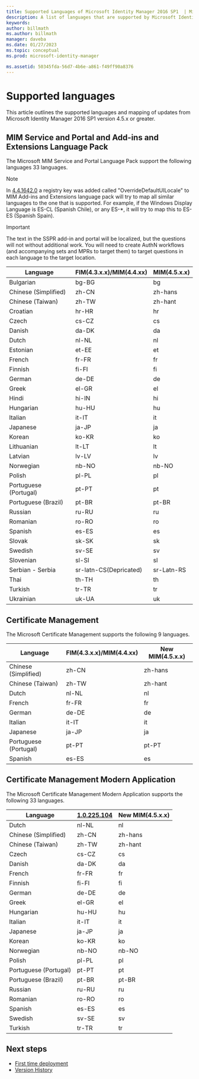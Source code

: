 ```yaml
---
title: Supported Languages of Microsoft Identity Manager 2016 SP1  | Microsoft Docs
description: A list of languages that are supported by Microsoft Identity Manager 2016 SP1.
keywords:
author: billmath
ms.author: billmath
manager: daveba
ms.date: 01/27/2023
ms.topic: conceptual
ms.prod: microsoft-identity-manager

ms.assetid: 50345fda-56d7-4b6e-a861-f49ff90a8376
---
```

# Supported languages

This article outlines the supported languages and mapping of updates from Microsoft Identity Manager 2016 SP1 version 4.5.x or greater.

## MIM Service and Portal and Add-ins and Extensions Language Pack 

The Microsoft MIM Service and Portal Language Pack support the following languages 33 languages.  

> [!NOTE]
> In [4.4.1642.0](https://support.microsoft.com/en-us/help/4021562/hotfix-rollup-package-build-4-4-1642-0-is-available-for-microsoft) a registry key was added called "OverrideDefaultUILocale" to MIM Add-ins and Extensions language pack will try to map all similar languages to the one that is supported. For example, if the Windows Display Language is ES-CL (Spanish Chile), or any ES-\*, it will try to map this to ES-ES (Spanish Spain).

> [!IMPORTANT]
> The text in the SSPR add-in and portal will be localized, but the questions will not without additional work. You will need to create AuthN workflows (and accompanying sets and MPRs to target them) to target questions in each language to the target location.

|       Language        | FIM(4.3.x.x)/MIM(4.4.xx) | MIM(4.5.x.x) |
|-----------------------|--------------------------|--------------|
|       Bulgarian       |          bg-BG           |      bg      |
| Chinese (Simplified)  |          zh-CN           |   zh-hans    |
|   Chinese (Taiwan)    |          zh-TW           |   zh-hant    |
|       Croatian        |          hr-HR           |      hr      |
|         Czech         |          cs-CZ           |      cs      |
|        Danish         |          da-DK           |      da      |
|         Dutch         |          nl-NL           |      nl      |
|       Estonian        |          et-EE           |      et      |
|        French         |          fr-FR           |      fr      |
|        Finnish        |          fi-FI           |      fi      |
|        German         |          de-DE           |      de      |
|         Greek         |          el-GR           |      el      |
|         Hindi         |          hi-IN           |      hi      |
|       Hungarian       |          hu-HU           |      hu      |
|        Italian        |          it-IT           |      it      |
|       Japanese        |          ja-JP           |      ja      |
|        Korean         |          ko-KR           |      ko      |
|      Lithuanian       |          lt-LT           |      lt      |
|        Latvian        |          lv-LV           |      lv      |
|       Norwegian       |          nb-NO           |    nb-NO     |
|        Polish         |          pl-PL           |      pl      |
| Portuguese (Portugal) |          pt-PT           |      pt      |
|  Portuguese (Brazil)  |          pt-BR           |    pt-BR     |
|        Russian        |          ru-RU           |      ru      |
|       Romanian        |          ro-RO           |      ro      |
|        Spanish        |          es-ES           |      es      |
|        Slovak         |          sk-SK           |      sk      |
|        Swedish        |          sv-SE           |      sv      |
|       Slovenian       |          sl-SI           |      sl      |
|   Serbian - Serbia    |  sr-latn-CS(Depricated)  |  sr-Latn-RS  |
|         Thai          |          th-TH           |      th      |
|        Turkish        |          tr-TR           |      tr      |
|       Ukrainian       |          uk-UA           |      uk      |

## Certificate Management 
The Microsoft Certificate Management  supports the following 9 languages. 

|Language|FIM(4.3.x.x)/MIM(4.4.xx)|New MIM(4.5.x.x)|
|-----|-----|-----|
|Chinese (Simplified)|zh-CN|zh-hans|
|Chinese (Taiwan)|zh-TW|zh-hant|
|Dutch|nl-NL|nl|
|French|fr-FR|fr|
|German|de-DE|de|
|Italian|it-IT|it|
|Japanese|ja-JP|ja|
|Portuguese (Portugal)|pt-PT|pt-PT|
|Spanish|es-ES|es|

## Certificate Management Modern Application  
The Microsoft Certificate Management Modern Application supports the following 33 languages. 

|Language | [1.0.225.104](https://www.microsoft.com/en-us/download/details.aspx?id=54954) |New MIM(4.5.x.x) |
|-----|-----|-----|
|Dutch|nl-NL|nl|
|Chinese (Simplified)|zh-CN|zh-hans|
|Chinese (Taiwan)|zh-TW|zh-hant|
|Czech|cs-CZ|cs|
|Danish|da-DK|da|
|French|fr-FR|fr|
|Finnish|fi-FI|fi|
|German|de-DE|de|
|Greek|el-GR|el|
|Hungarian|hu-HU|hu|
|Italian|it-IT|it|
|Japanese|ja-JP|ja|
|Korean|ko-KR|ko|
|Norwegian|nb-NO|nb-NO|
|Polish|pl-PL|pl|
|Portuguese (Portugal)|pt-PT|pt|
|Portuguese (Brazil)|pt-BR|pt-BR|
|Russian|ru-RU|ru|
|Romanian|ro-RO|ro|
|Spanish|es-ES|es|
|Swedish|sv-SE|sv|
|Turkish|tr-TR|tr|

## Next steps

- [First time deployment](microsoft-identity-manager-deploy.md)
- [Version History](reference/version-history.md)
